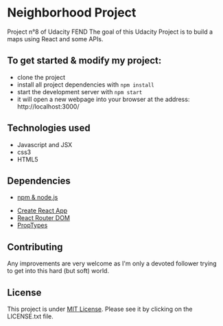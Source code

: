 # Neighborhood Project

Project n°8 of Udacity FEND
The goal of this Udacity Project is to build a maps using React and some APIs.


## To get started & modify my project:

* clone the project
* install all project dependencies with `npm install`
* start the development server with `npm start`
* it will open a new webpage into your browser at the address: http://localhost:3000/

## Technologies used

- Javascript and JSX
- css3
- HTML5

## Dependencies
- [npm & node.js](https://nodejs.org/en/)
* [Create React App](https://github.com/facebookincubator/create-react-app)
* [React Router DOM](https://github.com/ReactTraining/react-router/tree/master/packages/react-router-dom)
* [PropTypes](https://www.npmjs.com/package/prop-types)

## Contributing

Any improvements are very welcome as I'm only a devoted follower trying to get into this hard (but soft) world.

## License

This project is under [MIT License](https://opensource.org/licenses/MIT). Please see it by clicking on the LICENSE.txt file.
